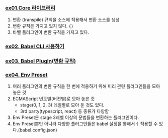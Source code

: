 ### [ex01.Core 라이브러리](https://github.com/luster1031/JAVA_Expert_courses_Practice/tree/master/react-practices/1.basics/babel-practice/ex01)
1. 변환 (transpile) 규칙을 소스에 적용해서 변환 소스를 생성
2. 변환 규칙은 가지고 있지 않다. ```{}```
3. 바벨 플러그인이 변환 규칙을 가지고 있다. 
### [ex02. Babel CLI 사용하기](https://github.com/luster1031/JAVA_Expert_courses_Practice/tree/master/react-practices/1.basics/babel-practice/ex02)
### [ex03. Babel PlugIn(변환 규칙)](https://github.com/luster1031/JAVA_Expert_courses_Practice/tree/master/react-practices/1.basics/babel-practice/ex03)
### [ex04. Env Preset](https://github.com/luster1031/JAVA_Expert_courses_Practice/tree/master/react-practices/1.basics/babel-practice/ex04)
1. 여러 플러그인의 변환 규칙을 한 번에 적용하기 위해 미리 관련 플러그인들을 모아 놓은 것
2. ECMAScript 년도별(버젼별)로 모아 놓은 것
    + stage(0, 1, 2, 3) 레벨별로 모아 둔 것도 있다. 
    + 3rd party(typescript, react) 등 종류가 다양함
3. Env Preset은 stage 3레벨 이상의 문법들을 변환하는 플러그인이다. 
4. Env Preset뿐만 아니라 다양한 플러그인들은 babel 설정을 통해서ㅓ 적용할 수 있다.(babel.config.json)
